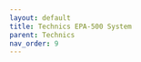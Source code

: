 ```yaml
---
layout: default
title: Technics EPA-500 System
parent: Technics
nav_order: 9
---
```


<div id="adobe-dc-view" style="height: 80vh;">
	<script src="https://acrobatservices.adobe.com/view-sdk/viewer.js"></script>
	<script type="text/javascript">
		document.addEventListener("adobe_dc_view_sdk.ready", function(){ 
			var adobeDCView = new AdobeDC.View({clientId: "5aca0821dfc443928ce227808de9010e", divId: "adobe-dc-view"});
			adobeDCView.previewFile({
				content:{location: {url: "/assets/pdfs/Technics_EPA-500_System.pdf"}},
				metaData:{fileName: "Technics_EPA-500_System.pdf"}
			}, {defaultViewMode: "FIT_WIDTH", showAnnotationTools: false});
		});
	</script>
	<br class="clear"/>
</div>
